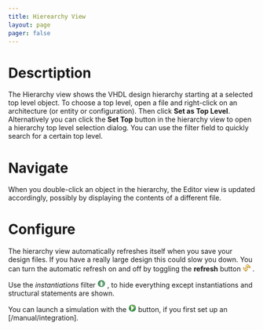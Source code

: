 ```yaml
---
title: Hierearchy View
layout: page 
pager: false
---
```


Descrtiption
============

The Hierarchy view shows the VHDL design hierarchy starting at a selected top level object. To choose a top level, open a file and right-click on an architecture (or entity or configuration). Then click **Set as Top Level**. Alternatively you can click the **Set Top** button in the hierarchy view to open a hierarchy top level selection dialog. You can use the filter field to quickly search for a certain top level. 

Navigate
========

When you double-click an object in the hierarchy, the Editor view is updated accordingly, possibly by displaying the contents of a different file.

Configure
=========

The hierarchy view automatically refreshes itself when you save your design files. If you have a really large design this could slow you down. You can turn the automatic refresh on and off by toggling the **refresh** button ![Refresh](/images/icons/refresh.gif) .

Use the _instantiations_ filter ![Instantiation](/images/icons/Instantiation.png) , to hide everything except instantiations and structural statements are shown.

You can launch a simulation with the ![Run](/images/icons/run_exc.gif) button, if you first set up an [/manual/integration].
